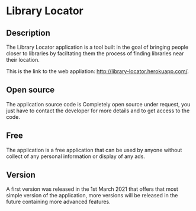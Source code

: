 # Library Locator

## Description

The Library Locator application is a tool built in the goal of bringing people closer to libraries by faciltating them the process of finding libraries near their location.

This is the link to the web appliation: http://library-locator.herokuapp.com/.

## Open source

The application source code is Completely open source under request, you just have to contact the developer for more details and to get access to the code.

## Free

The application is a free application that can be used by anyone without collect of any personal information or display of any ads.

## Version

A first version was released in the 1st March 2021 that offers that most simple version of the application, more versions will be released in the future containing more advanced features.